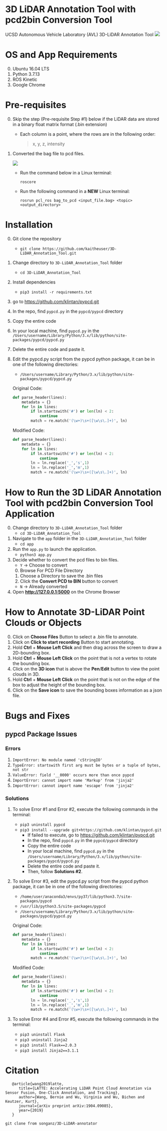 # 3D LiDAR Annotation Tool with pcd2bin Conversion Tool
UCSD Autonomous Vehicle Laboratory (AVL) 3D-LiDAR Annotation Tool
![](./img/UCSD_AVL_3D-LiDAR_Annotation_Tool.png)



# OS and App Requirements
0. Ubuntu 16.04 LTS
1. Python 3.7.13
2. ROS Kinetic
3. Google Chrome

# Pre-requisites
0. Skip the step (Pre-requisite Step #1) below if the LiDAR data are stored in a binary float matrix format (.bin extension)
    * Each column is a point, where the rows are in the following order: 
        > x, y, z, intensity
1. Converted the bag file to pcd files. 

    ![](./gif/bag2pcd.gif)

    * Run the command below in a Linux terminal:
        
        `roscore`

    * Run the following command in a **NEW** Linux terminal:
        
        `rosrun pcl_ros bag_to_pcd <input_file.bag> <topic> <output_directory>`

# Installation
0. Git clone the repository
    * `git clone https://github.com/kaitheuser/3D-LiDAR_Annotation_Tool.git`
1. Change directory to `3D-LiDAR_Annotation_Tool` folder
    * `cd 3D-LiDAR_Annotation_Tool`
2. Install dependencies
    * `pip3 install -r requirements.txt`
3. go to https://github.com/klintan/pypcd.git 
4. In the repo, find `pypcd.py` in the `pypcd/pypcd` directory
5. Copy the entire code
6. In your local machine, find `pypcd.py` in the `/Users/username/Library/Python/3.x/lib/python/site-packages/pypcd/pypcd.py`
7. Delete the entire code and paste it.
8. Edit the pypcd.py script from the pypcd python package, it can be in one of the following directories:
    - `/Users/username/Library/Python/3.x/lib/python/site-packages/pypcd/pypcd.py`

    Original Code:

    ```python
    def parse_header(lines):
        metadata = {}
        for ln in lines:
            if ln.startswith('#') or len(ln) < 2:
                continue
            match = re.match('(\w+)\s+([\w\s\.]+)', ln)
    ```

    Modified Code:

    ```python
    def parse_header(lines):
        metadata = {}
        for ln in lines:
            if ln.startswith('#') or len(ln) < 2:
                continue
            ln = ln.replace('_','s',1)
            ln = ln.replace('_','m',1)
            match = re.match('(\w+)\s+([\w\s\.]+)', ln)

# How to Run the 3D LiDAR Annotation Tool with pcd2bin Conversion Tool Application
0. Change directory to `3D-LiDAR_Annotation_Tool` folder
    * `cd 3D-LiDAR_Annotation_Tool`
1. Navigate to the `app` folder in the `3D-LiDAR_Annotation_Tool` folder
    * `cd app`
2. Run the `app.py` to launch the application.
    * `python3 app.py`
3. Decide whether to convert the pcd files to bin files.
    * `Y` -> Choose to convert
    0.  Browse For PCD File Directory
    1.  Choose a Directory to save the .bin files
    2.  Click the **Convert PCD to BIN** button to convert
    * `N` -> Already converted
4.  Open **http://127.0.0.1:5000** on the Chrome Browser

# How to Annotate 3D-LiDAR Point Clouds or Objects
0. Click on **Choose Files** Button to select a .bin file to annotate.
1. Click on **Click to start recording** Button to start annotating.
2. Hold **Ctrl** + **Mouse Left Click** and then drag across the screen to draw a 2D-bounding box.
3. Hold **Ctrl** + **Mouse Left Click** on the point that is not a vertex to rotate the bounding box.
4. Click on the **3D icon** that is above the **Pen**/**Edit** button to view the point clouds in 3D.
5. Hold **Ctrl** + **Mouse Left Click** on the point that is not on the edge of the box to adjust the height of the bounding box.
6. Click on the **Save icon** to save the bounding boxes information as a json file.

# Bugs and Fixes
## pypcd Package Issues
### Errors
1. `ImportError: No module named 'cStringIO'`
2. `TypeError: startswith first arg must be bytes or a tuple of bytes, not str`
3. `ValueError: field '__0000' occurs more than once pypcd`
4. `ImportError: cannot import name 'Markup' from 'jinja2'`
5. `ImportError: cannot import name 'escape' from 'jinja2'`

### Solutions
1. To solve Error #1 and Error #2, execute the following commands in the terminal:
    * `pip3 uninstall pypcd`
    * `pip3 install --upgrade git+https://github.com/klintan/pypcd.git`
        - If failed to execute, go to https://github.com/klintan/pypcd.git 
        - In the repo, find `pypcd.py` in the `pypcd/pypcd` directory
        - Copy the entire code
        - In your local machine, find `pypcd.py` in the `/Users/username/Library/Python/3.x/lib/python/site-packages/pypcd/pypcd.py`
        - Delete the entire code and paste it.
        - Then, follow **Solutions #2**.
2. To solve Error #3, edit the pypcd.py script from the pypcd python package, it can be in one of the following directories:
    - `/home/user/anaconda3/envs/py37/lib/python3.7/site-packages/pypcd`
    - `/usr/lib/python3.5/site-packages/pypcd`
    - `/Users/username/Library/Python/3.x/lib/python/site-packages/pypcd/pypcd.py`

    Original Code:

    ```python
    def parse_header(lines):
        metadata = {}
        for ln in lines:
            if ln.startswith('#') or len(ln) < 2:
                continue
            match = re.match('(\w+)\s+([\w\s\.]+)', ln)
    ```

    Modified Code:

    ```python
    def parse_header(lines):
        metadata = {}
        for ln in lines:
            if ln.startswith('#') or len(ln) < 2:
                continue
            ln = ln.replace('_','s',1)
            ln = ln.replace('_','m',1)
            match = re.match('(\w+)\s+([\w\s\.]+)', ln)
    ```
3. To solve Error #4 and Error #5, execute the following commands in the terminal:
    * `pip3 uninstall Flask`
    * `pip3 uninstall Jinja2`
    * `pip3 install Flask==2.0.3`
    * `pip3 install Jinja2==3.1.1`

# Citation
``` 
   @article{wang2019latte,
      title={LATTE: Accelerating LiDAR Point Cloud Annotation via Sensor Fusion, One-Click Annotation, and Tracking},
      author={Wang, Bernie and Wu, Virginia and Wu, Bichen and Keutzer, Kurt},
      journal={arXiv preprint arXiv:1904.09085},
      year={2019}
   }
   ```
`git clone from songanz/3D-LiDAR-annotator`





        
